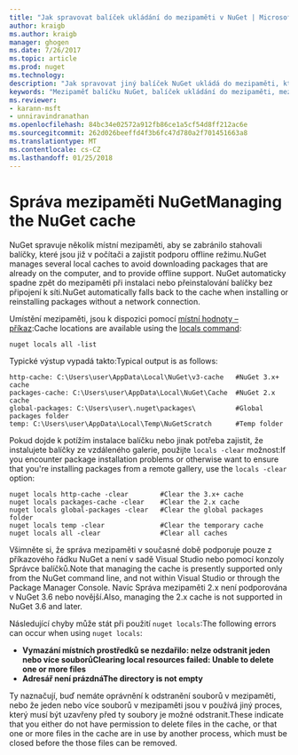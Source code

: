 ```yaml
---
title: "Jak spravovat balíček ukládání do mezipaměti v NuGet | Microsoft Docs"
author: kraigb
ms.author: kraigb
manager: ghogen
ms.date: 7/26/2017
ms.topic: article
ms.prod: nuget
ms.technology: 
description: "Jak spravovat jiný balíček NuGet ukládá do mezipaměti, který neexistuje na počítači, které se používají při instalaci nebo obnovují se balíčky."
keywords: "Mezipaměť balíčku NuGet, balíček ukládání do mezipaměti, mezipaměti NuGet, Správa mezipaměti, místní mezipaměti NuGet, globální mezipaměti NuGet, místní hodnoty – příkaz NuGet, vymazání mezipaměti"
ms.reviewer:
- karann-msft
- unniravindranathan
ms.openlocfilehash: 84bc34e02572a912fb86ce1a5cf54d8ff212ac6e
ms.sourcegitcommit: 262d026beeffd4f3b6fc47d780a2f701451663a8
ms.translationtype: MT
ms.contentlocale: cs-CZ
ms.lasthandoff: 01/25/2018
---
```

# <a name="managing-the-nuget-cache"></a><span data-ttu-id="ed0aa-104">Správa mezipaměti NuGet</span><span class="sxs-lookup"><span data-stu-id="ed0aa-104">Managing the NuGet cache</span></span>

<span data-ttu-id="ed0aa-105">NuGet spravuje několik místní mezipaměti, aby se zabránilo stahovali balíčky, které jsou již v počítači a zajistit podporu offline režimu.</span><span class="sxs-lookup"><span data-stu-id="ed0aa-105">NuGet manages several local caches to avoid downloading packages that are already on the computer, and to provide offline support.</span></span> <span data-ttu-id="ed0aa-106">NuGet automaticky spadne zpět do mezipaměti při instalaci nebo přeinstalování balíčky bez připojení k síti.</span><span class="sxs-lookup"><span data-stu-id="ed0aa-106">NuGet automatically falls back to the cache when installing or reinstalling packages without a network connection.</span></span>

<span data-ttu-id="ed0aa-107">Umístění mezipaměti, jsou k dispozici pomocí [místní hodnoty – příkaz](../tools/cli-ref-locals.md):</span><span class="sxs-lookup"><span data-stu-id="ed0aa-107">Cache locations are available using the [locals command](../tools/cli-ref-locals.md):</span></span>

```cli
nuget locals all -list
```

<span data-ttu-id="ed0aa-108">Typické výstup vypadá takto:</span><span class="sxs-lookup"><span data-stu-id="ed0aa-108">Typical output is as follows:</span></span>

```output
http-cache: C:\Users\user\AppData\Local\NuGet\v3-cache   #NuGet 3.x+ cache
packages-cache: C:\Users\user\AppData\Local\NuGet\Cache  #NuGet 2.x cache
global-packages: C:\Users\user\.nuget\packages\          #Global packages folder
temp: C:\Users\user\AppData\Local\Temp\NuGetScratch      #Temp folder
```

<span data-ttu-id="ed0aa-109">Pokud dojde k potížím instalace balíčku nebo jinak potřeba zajistit, že instalujete balíčky ze vzdáleného galerie, použijte `locals -clear` možnost:</span><span class="sxs-lookup"><span data-stu-id="ed0aa-109">If you encounter package installation problems or otherwise want to ensure that you're installing packages from a remote gallery, use the `locals -clear` option:</span></span>

```cli
nuget locals http-cache -clear        #Clear the 3.x+ cache
nuget locals packages-cache -clear    #Clear the 2.x cache
nuget locals global-packages -clear   #Clear the global packages folder
nuget locals temp -clear              #Clear the temporary cache
nuget locals all -clear               #Clear all caches
```

<span data-ttu-id="ed0aa-110">Všimněte si, že správa mezipaměti v současné době podporuje pouze z příkazového řádku NuGet a není v sadě Visual Studio nebo pomocí konzoly Správce balíčků.</span><span class="sxs-lookup"><span data-stu-id="ed0aa-110">Note that managing the cache is presently supported only from the NuGet command line, and not within Visual Studio or through the Package Manager Console.</span></span> <span data-ttu-id="ed0aa-111">Navíc Správa mezipaměti 2.x není podporována v NuGet 3.6 nebo novější.</span><span class="sxs-lookup"><span data-stu-id="ed0aa-111">Also, managing the 2.x cache is not supported in NuGet 3.6 and later.</span></span>

<span data-ttu-id="ed0aa-112">Následující chyby může stát při použití `nuget locals`:</span><span class="sxs-lookup"><span data-stu-id="ed0aa-112">The following errors can occur when using `nuget locals`:</span></span>

- <span data-ttu-id="ed0aa-113">**Vymazání místních prostředků se nezdařilo: nelze odstranit jeden nebo více souborů**</span><span class="sxs-lookup"><span data-stu-id="ed0aa-113">**Clearing local resources failed: Unable to delete one or more files**</span></span>
- <span data-ttu-id="ed0aa-114">**Adresář není prázdná**</span><span class="sxs-lookup"><span data-stu-id="ed0aa-114">**The directory is not empty**</span></span>

<span data-ttu-id="ed0aa-115">Ty naznačují, buď nemáte oprávnění k odstranění souborů v mezipaměti, nebo že jeden nebo více souborů v mezipaměti jsou v používá jiný proces, který musí být uzavřeny před ty soubory je možné odstranit.</span><span class="sxs-lookup"><span data-stu-id="ed0aa-115">These indicate that you either do not have permission to delete files in the cache, or that one or more files in the cache are in use by another process, which must be closed before the those files can be removed.</span></span>
